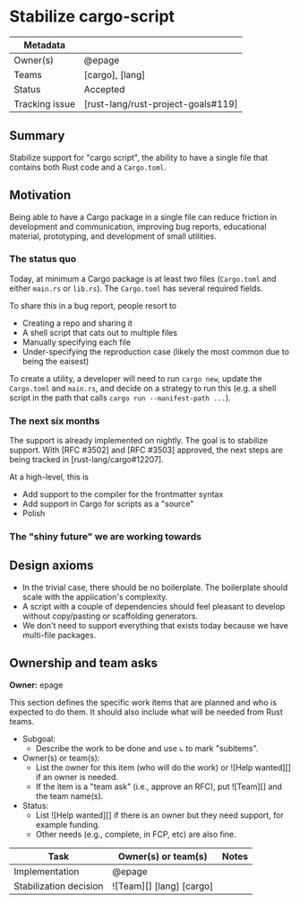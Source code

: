 # Stabilize cargo-script

| Metadata       |                                    |
| ---            | ---                                |
| Owner(s)       | @epage                             |
| Teams          | [cargo], [lang]                    |
| Status         | Accepted                           |
| Tracking issue | [rust-lang/rust-project-goals#119] |


## Summary

Stabilize support for "cargo script", the ability to have a single file that contains both Rust code and a `Cargo.toml`.

## Motivation

Being able to have a Cargo package in a single file can reduce friction in development and communication,
improving bug reports, educational material, prototyping, and development of small utilities.

### The status quo

Today, at minimum a Cargo package is at least two files (`Cargo.toml` and either `main.rs` or `lib.rs`).
The `Cargo.toml` has several required fields.

To share this in a bug report, people resort to
- Creating a repo and sharing it
- A shell script that cats out to multiple files
- Manually specifying each file
- Under-specifying the reproduction case (likely the most common due to being the eaisest)

To create a utility, a developer will need to run `cargo new`, update the
`Cargo.toml` and `main.rs`, and decide on a strategy to run this (e.g. a shell
script in the path that calls `cargo run --manifest-path ...`).

### The next six months

The support is already implemented on nightly.
The goal is to stabilize support.
With [RFC #3502] and [RFC #3503] approved, the next steps are being tracked in [rust-lang/cargo#12207].

At a high-level, this is
- Add support to the compiler for the frontmatter syntax
- Add support in Cargo for scripts as a "source"
- Polish

### The "shiny future" we are working towards

## Design axioms

- In the trivial case, there should be no boilerplate.  The boilerplate should scale with the application's complexity.
- A script with a couple of dependencies should feel pleasant to develop without copy/pasting or scaffolding generators.
- We don't need to support everything that exists today because we have multi-file packages.

[da]: ../about/design_axioms.md

## Ownership and team asks

**Owner:** epage

This section defines the specific work items that are planned and who is expected to do them. It should also include what will be needed from Rust teams.

* Subgoal:
    * Describe the work to be done and use `↳` to mark "subitems".
* Owner(s) or team(s):
    * List the owner for this item (who will do the work) or ![Help wanted][] if an owner is needed.
    * If the item is a "team ask" (i.e., approve an RFC), put ![Team][] and the team name(s).
* Status:
    * List ![Help wanted][] if there is an owner but they need support, for example funding.
    * Other needs (e.g., complete, in FCP, etc) are also fine.

| Task                   | Owner(s) or team(s)      | Notes |
| ---------------------- | ------------------------ | ----- |
| Implementation         | @epage                   |       |
| Stabilization decision | ![Team][] [lang] [cargo] |       |